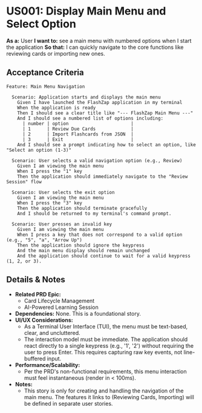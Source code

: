 # US001: Display Main Menu and Select Option

**As a:** User
**I want to:** see a main menu with numbered options when I start the application
**So that:** I can quickly navigate to the core functions like reviewing cards or importing new ones.

## Acceptance Criteria

```gherkin
Feature: Main Menu Navigation

  Scenario: Application starts and displays the main menu
    Given I have launched the FlashZap application in my terminal
    When the application is ready
    Then I should see a clear title like "--- FlashZap Main Menu ---"
    And I should see a numbered list of options including:
      | number | option                       |
      | 1      | Review Due Cards             |
      | 2      | Import Flashcards from JSON  |
      | 3      | Exit                         |
    And I should see a prompt indicating how to select an option, like "Select an option (1-3)"

  Scenario: User selects a valid navigation option (e.g., Review)
    Given I am viewing the main menu
    When I press the "1" key
    Then the application should immediately navigate to the "Review Session" flow

  Scenario: User selects the exit option
    Given I am viewing the main menu
    When I press the "3" key
    Then the application should terminate gracefully
    And I should be returned to my terminal's command prompt.

  Scenario: User presses an invalid key
    Given I am viewing the main menu
    When I press a key that does not correspond to a valid option (e.g., "5", "a", "Arrow Up")
    Then the application should ignore the keypress
    And the main menu display should remain unchanged
    And the application should continue to wait for a valid keypress (1, 2, or 3).

```

## Details & Notes

*   **Related PRD Epic:**
    *   Card Lifecycle Management
    *   AI-Powered Learning Session
*   **Dependencies:** None. This is a foundational story.
*   **UI/UX Considerations:**
    *   As a Terminal User Interface (TUI), the menu must be text-based, clear, and uncluttered.
    *   The interaction model must be immediate. The application should react directly to a single keypress (e.g., '1', '2') without requiring the user to press Enter. This requires capturing raw key events, not line-buffered input.
*   **Performance/Scalability:**
    *   Per the PRD's non-functional requirements, this menu interaction must feel instantaneous (render in < 100ms).
*   **Notes:**
    *   This story is only for creating and handling the navigation of the main menu. The features it links to (Reviewing Cards, Importing) will be defined in separate user stories.